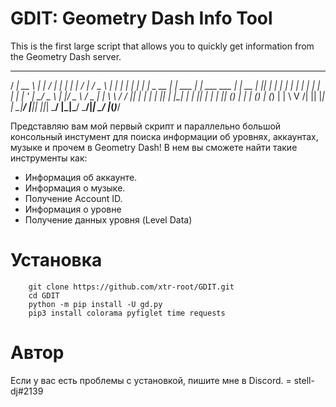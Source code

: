# GDIT: Geometry Dash Info Tool
This is the first large script that allows you to quickly get information from the Geometry Dash server.

  _____ _____    _____        __        _______          _        __   ___  
 / ____|  __ \  |_   _|      / _|      |__   __|        | |      /_ | / _ \ 
| |  __| |  | |   | |  _ __ | |_ ___      | | ___   ___ | | __   _| || | | |
| | |_ | |  | |   | | | '_ \|  _/ _ \     | |/ _ \ / _ \| | \ \ / / || | | |
| |__| | |__| |  _| |_| | | | || (_) |    | | (_) | (_) | |  \ V /| || |_| |
 \_____|_____/  |_____|_| |_|_| \___/     |_|\___/ \___/|_|   \_/ |_(_)___/

Представляю вам мой первый скрипт и параллельно большой консольный инстумент для поиска информации об уровнях, аккаунтах, музыке и прочем в Geometry Dash!
В нем вы сможете найти такие инструменты как:
- Информация об аккаунте.
- Информация о музыке.
- Получение Account ID.
- Информация о уровне
- Получение данных уровня (Level Data)

# Установка

``` 
    git clone https://github.com/xtr-root/GDIT.git
    cd GDIT
    python -m pip install -U gd.py
    pip3 install colorama pyfiglet time requests
```

# Автор

Если у вас есть проблемы с установкой, пишите мне в Discord. = stell-dj#2139
